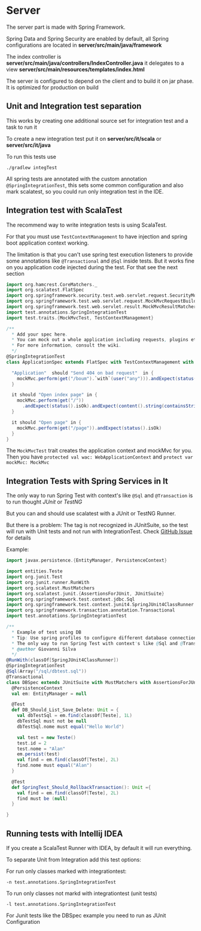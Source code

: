 # Server

The server part is made with Spring Framework.

Spring Data and Spring Security are enabled by default, all Spring configurations are located in **server/src/main/java/framework**

The index controller is **server/src/main/java/controllers/IndexController.java** it delegates to a view
**server/src/main/resources/templates/index.html**

The server is configured to depend on the client and to build it on jar phase. It is optimized for production on build


## Unit and Integration test separation

This works by creating one additional source set for integration test and a task to run it

To create a new integration test put it on **server/src/it/scala** or **server/src/it/java**

To run this tests use

```
./gradlew integTest
```

All spring tests are annotated with the custom annotation `@SpringIntegrationTest`, this sets some common configuration
and also mark scalatest, so you could run only integration test in the IDE.

## Integration test with ScalaTest

The recommend way to write integration tests is using ScalaTest.

For that you must use `TestContextManagement` to have injection and spring boot application context working.

The limitation is that you can't use spring test execution listeners to provide some annotations like `@Transactional`
and `@Sql` inside tests. But it works fine on you application code injected during the test. For that see the next section

```scala
import org.hamcrest.CoreMatchers._
import org.scalatest.FlatSpec
import org.springframework.security.test.web.servlet.request.SecurityMockMvcRequestPostProcessors._
import org.springframework.test.web.servlet.request.MockMvcRequestBuilders._
import org.springframework.test.web.servlet.result.MockMvcResultMatchers._
import test.annotations.SpringIntegrationTest
import test.traits.{MockMvcTest, TestContextManagement}

/**
  * Add your spec here.
  * You can mock out a whole application including requests, plugins etc.
  * For more information, consult the wiki.
  */
@SpringIntegrationTest
class ApplicationSpec extends FlatSpec with TestContextManagement with MockMvcTest {

  "Application"  should "Send 404 on bad request"  in {
    mockMvc.perform(get("/boum").`with`(user("any"))).andExpect(status().isNotFound)
  }

  it should "Open index page" in {
    mockMvc.perform(get("/"))
      .andExpect(status().isOk).andExpect(content().string(containsString("Application")))
  }

  it should "Open page" in {
    mockMvc.perform(get("/page")).andExpect(status().isOk)
  }
}

```

The `MockMvcTest` trait creates the application context and mockMvc for you.
Then you have `protected val wac: WebApplicationContext` and `protect var mockMvc: MockMvc`

## Integration Tests with Spring Services in It

The only way to run Spring Test with context's like `@Sql` and `@Transaction` is to run thought *JUnit* or *TestNG*

But you can and should use scalatest with a JUnit or TestNG Runner.

But there is a problem: The tag is not recognized in JUnitSuite, so the test will run with Unit tests and not run with
IntegrationTest. Check [GitHub Issue](https://github.com/scalatest/scalatest/issues/840) for details

Example:

```scala
import javax.persistence.{EntityManager, PersistenceContext}

import entities.Teste
import org.junit.Test
import org.junit.runner.RunWith
import org.scalatest.MustMatchers
import org.scalatest.junit.{AssertionsForJUnit, JUnitSuite}
import org.springframework.test.context.jdbc.Sql
import org.springframework.test.context.junit4.SpringJUnit4ClassRunner
import org.springframework.transaction.annotation.Transactional
import test.annotations.SpringIntegrationTest

/**
  * Example of test using DB
  * Tip: Use spring profiles to configure different database connections
  * The only way to run Spring Test with context's like @Sql and @Transaction is to run thought JUnit or TestNG
  * @author Giovanni Silva
  */
@RunWith(classOf[SpringJUnit4ClassRunner])
@SpringIntegrationTest
@Sql(Array("/sql/dbtest.sql"))
@Transactional
class DBSpec extends JUnitSuite with MustMatchers with AssertionsForJUnit {
  @PersistenceContext
  val em: EntityManager = null

  @Test
  def DB_Should_List_Save_Delete: Unit = {
    val dbTestSql = em.find(classOf[Teste], 1L)
    dbTestSql must not be null
    dbTestSql.nome must equal("Hello World")

    val test = new Teste()
    test.id = 2
    test.nome = "Alan"
    em.persist(test)
    val find = em.find(classOf[Teste], 2L)
    find.nome must equal("Alan")
  }

  @Test
  def SpringTest_Should_RollbackTransaction(): Unit ={
    val find = em.find(classOf[Teste], 2L)
    find must be (null)
  }

}
```

## Running tests with Intellij IDEA

If you create a ScalaTest Runner with IDEA, by default it will run everything.

To separate Unit from Integration add this test options:

For run only classes marked with integrationtest:

    -n test.annotations.SpringIntegrationTest

To run only classes not markd with integrationtest (unit tests)

    -l test.annotations.SpringIntegrationTest

For Junit tests like the DBSpec example you need to run as JUnit Configuration
